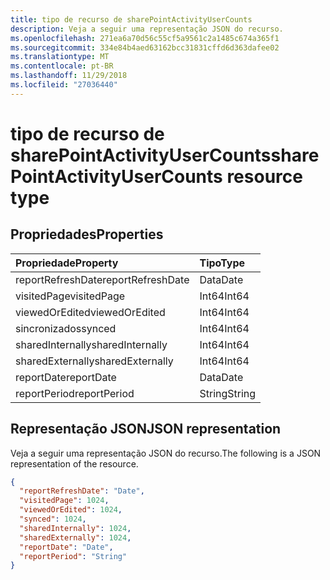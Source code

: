 ```yaml
---
title: tipo de recurso de sharePointActivityUserCounts
description: Veja a seguir uma representação JSON do recurso.
ms.openlocfilehash: 271ea6a70d56c55cf5a9561c2a1485c674a365f1
ms.sourcegitcommit: 334e84b4aed63162bcc31831cffd6d363dafee02
ms.translationtype: MT
ms.contentlocale: pt-BR
ms.lasthandoff: 11/29/2018
ms.locfileid: "27036440"
---
```

# <a name="sharepointactivityusercounts-resource-type"></a><span data-ttu-id="23d7d-103">tipo de recurso de sharePointActivityUserCounts</span><span class="sxs-lookup"><span data-stu-id="23d7d-103">sharePointActivityUserCounts resource type</span></span>

## <a name="properties"></a><span data-ttu-id="23d7d-104">Propriedades</span><span class="sxs-lookup"><span data-stu-id="23d7d-104">Properties</span></span>

| <span data-ttu-id="23d7d-105">Propriedade</span><span class="sxs-lookup"><span data-stu-id="23d7d-105">Property</span></span>          | <span data-ttu-id="23d7d-106">Tipo</span><span class="sxs-lookup"><span data-stu-id="23d7d-106">Type</span></span>   |
| :---------------- | :----- |
| <span data-ttu-id="23d7d-107">reportRefreshDate</span><span class="sxs-lookup"><span data-stu-id="23d7d-107">reportRefreshDate</span></span> | <span data-ttu-id="23d7d-108">Data</span><span class="sxs-lookup"><span data-stu-id="23d7d-108">Date</span></span>   |
| <span data-ttu-id="23d7d-109">visitedPage</span><span class="sxs-lookup"><span data-stu-id="23d7d-109">visitedPage</span></span>       | <span data-ttu-id="23d7d-110">Int64</span><span class="sxs-lookup"><span data-stu-id="23d7d-110">Int64</span></span>  |
| <span data-ttu-id="23d7d-111">viewedOrEdited</span><span class="sxs-lookup"><span data-stu-id="23d7d-111">viewedOrEdited</span></span>    | <span data-ttu-id="23d7d-112">Int64</span><span class="sxs-lookup"><span data-stu-id="23d7d-112">Int64</span></span>  |
| <span data-ttu-id="23d7d-113">sincronizados</span><span class="sxs-lookup"><span data-stu-id="23d7d-113">synced</span></span>            | <span data-ttu-id="23d7d-114">Int64</span><span class="sxs-lookup"><span data-stu-id="23d7d-114">Int64</span></span>  |
| <span data-ttu-id="23d7d-115">sharedInternally</span><span class="sxs-lookup"><span data-stu-id="23d7d-115">sharedInternally</span></span>  | <span data-ttu-id="23d7d-116">Int64</span><span class="sxs-lookup"><span data-stu-id="23d7d-116">Int64</span></span>  |
| <span data-ttu-id="23d7d-117">sharedExternally</span><span class="sxs-lookup"><span data-stu-id="23d7d-117">sharedExternally</span></span>  | <span data-ttu-id="23d7d-118">Int64</span><span class="sxs-lookup"><span data-stu-id="23d7d-118">Int64</span></span>  |
| <span data-ttu-id="23d7d-119">reportDate</span><span class="sxs-lookup"><span data-stu-id="23d7d-119">reportDate</span></span>        | <span data-ttu-id="23d7d-120">Data</span><span class="sxs-lookup"><span data-stu-id="23d7d-120">Date</span></span>   |
| <span data-ttu-id="23d7d-121">reportPeriod</span><span class="sxs-lookup"><span data-stu-id="23d7d-121">reportPeriod</span></span>      | <span data-ttu-id="23d7d-122">String</span><span class="sxs-lookup"><span data-stu-id="23d7d-122">String</span></span> |

## <a name="json-representation"></a><span data-ttu-id="23d7d-123">Representação JSON</span><span class="sxs-lookup"><span data-stu-id="23d7d-123">JSON representation</span></span>

<span data-ttu-id="23d7d-124">Veja a seguir uma representação JSON do recurso.</span><span class="sxs-lookup"><span data-stu-id="23d7d-124">The following is a JSON representation of the resource.</span></span>

<!-- {
  "blockType": "resource",
  "@odata.type": "microsoft.graph.sharePointActivityUserCounts"
} -->

```json
{
  "reportRefreshDate": "Date", 
  "visitedPage": 1024, 
  "viewedOrEdited": 1024, 
  "synced": 1024, 
  "sharedInternally": 1024, 
  "sharedExternally": 1024, 
  "reportDate": "Date", 
  "reportPeriod": "String"
}
```
